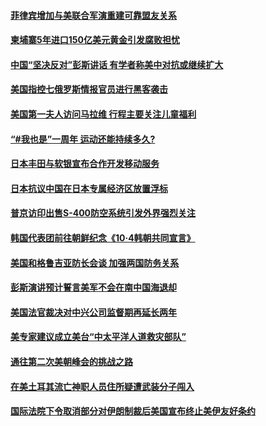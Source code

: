 #### [菲律宾增加与美联合军演重建可靠盟友关系](../pages/z__yoerrvp/4600874.md?t=10050953) 

#### [柬埔寨5年进口150亿美元黄金引发腐败担忧](../pages/z__yoerrvp/4600856.md?t=10050953) 

#### [中国“坚决反对”彭斯讲话 有学者称美中对抗或继续扩大](../pages/z__yoerrvp/4600833.md?t=10050953) 

#### [美国指控七俄罗斯情报官员进行黑客袭击](../pages/z__yoerrvp/4600220.md?t=10050953) 

#### [美国第一夫人访问马拉维  行程主要关注儿童福利](../pages/z__yoerrvp/4600170.md?t=10050953) 

#### [“#我也是”一周年 运动还能持续多久?](../pages/z__yoerrvp/4599898.md?t=10050953) 

#### [日本丰田与软银宣布合作开发移动服务](../pages/z__yoerrvp/4599729.md?t=10050953) 

#### [日本抗议中国在日本专属经济区放置浮标](../pages/z__yoerrvp/4599719.md?t=10050953) 

#### [普京访印出售S-400防空系统引发外界强烈关注](../pages/z__yoerrvp/4599481.md?t=10050953) 

#### [韩国代表团前往朝鲜纪念《10·4韩朝共同宣言》](../pages/z__yoerrvp/4599340.md?t=10050953) 

#### [美国和格鲁吉亚防长会谈 加强两国防务关系](../pages/z__yoerrvp/4599231.md?t=10050953) 

#### [彭斯演讲预计誓言美军不会在南中国海退却](../pages/z__yoerrvp/4599230.md?t=10050953) 

#### [美国法官裁决对中兴公司监督期再延长两年](../pages/z__yoerrvp/4599180.md?t=10050953) 

#### [美专家建议成立美台“中太平洋人道救灾部队” ](../pages/z__yoerrvp/4599125.md?t=10050953) 

#### [通往第二次美朝峰会的挑战之路](../pages/z__yoerrvp/4598718.md?t=10050953) 

#### [在美土耳其流亡神职人员住所疑遭武装分子闯入](../pages/z__yoerrvp/4598716.md?t=10050953) 

#### [国际法院下令取消部分对伊朗制裁后美国宣布终止美伊友好条约](../pages/z__yoerrvp/4598662.md?t=10050953) 

